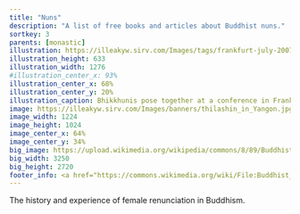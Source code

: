 ```yaml
---
title: "Nuns"
description: "A list of free books and articles about Buddhist nuns."
sortkey: 3
parents: [monastic]
illustration: https://illeakyw.sirv.com/Images/tags/frankfurt-july-2007.jpg
illustration_height: 633
illustration_width: 1276
#illustration_center_x: 93%
illustration_center_x: 68%
illustration_center_y: 20%
illustration_caption: Bhikkhunis pose together at a conference in Frankfurt in 2007. (Courtesy of <a href="https://gooddhammablog.wordpress.com/">Ayya Sudhamma</a>)
image: https://illeakyw.sirv.com/Images/banners/thilashin_in_Yangon.jpg
image_width: 1224
image_height: 1024
image_center_x: 64%
image_center_y: 34%
big_image: https://upload.wikimedia.org/wikipedia/commons/8/89/Buddhist_nuns_Yangon.jpg
big_width: 3250
big_height: 2720
footer_info: <a href="https://commons.wikimedia.org/wiki/File:Buddhist_nuns_Yangon.jpg">kallerna</a>, <a href="https://creativecommons.org/licenses/by-sa/4.0">CC BY-SA 4.0</a>
---
```


The history and experience of female renunciation in Buddhism.

